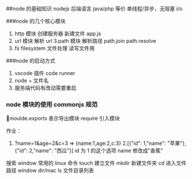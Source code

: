 ##node 的基础知识
nodejs 后端语言 java/php 等价 单线程/异步，无阻塞 i/o

###node 的几个核心模块

1. http 模块 创建服务器
   新建文件 app.js
2. url 模块 解析 url
   3.path 模块 解析路径 path.join
   path.resolve
3. fs filesystem 文件处理 读写文件用

###node 的启动方式

1. vscode 插件 code runner
2. node + 文件名
3. 服务端代码有改动需要重启

### node 模块的使用 commonjs 规范

moulde.exports 表示导出模块
require 引入模块

作业：

1. ?name=1&age=2&c=3 => {name:1,age:2,c:3} 2.[{"id": 1,"name": "苹果"},{"id": 2,"name": "西瓜"}]
   id 为 1 的这个选项 name 修改成"香蕉"

搜索 window 常用的 linux 命令
touch 建立文件
mkdir 新建文件夹
cd 进入文件路径
window dir/mac ls 文件目录列表
